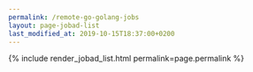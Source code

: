 ```yaml
---
permalink: /remote-go-golang-jobs
layout: page-jobad-list
last_modified_at: 2019-10-15T18:37:00+0200
---
```

{% include render_jobad_list.html permalink=page.permalink %}
